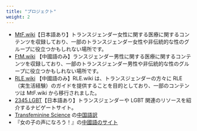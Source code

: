 ```yaml
---
title: "プロジェクト"
weight: 2
---
```


- [MtF.wiki](https://MtF.wiki/ja)【日本語あり】トランスジェンダー女性に関する医療に関するコンテンツを収録しており、一部のトランスジェンダー女性や非伝統的な性のグループに役立つかもしれない場所です。
- [FtM.wiki](https://FtM.wiki) 【中國語のみ】ランスジェンダー男性に関する医療に関するコンテンツを収録しており、一部のトランスジェンダー男性や非伝統的な性のグループに役立つかもしれない場所です。
- [RLE.wiki](https://RLE.wiki) 【中國語のみ】RLE.wiki は、トランスジェンダーの方々に RLE（実生活経験）のガイドを提供することを目的としており、一部のコンテンツは MtF.wiki から移行されました。
- [2345.LGBT](https://2345.LGBT/ja)【日本語あり】トランスジェンダーや LGBT 関連のリソースを紹介するナビゲートサイト。
- [Transfeminine Science](https://transfemscience.org/) の[中国語訳](https://tfsci.mtf.wiki)
- 『女の子の声になろう！』の[中國語のサイト](https://project-trans.github.io/jyosei-guide/)
